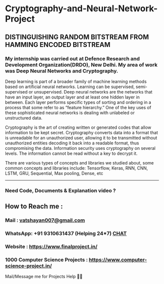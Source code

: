# Cryptography-and-Neural-Network-Project

## DISTINGUISHING RANDOM BITSTREAM FROM HAMMING ENCODED BITSTREAM

### My internship was carried out at Defence Research and Development Organization(DRDO), New Delhi. My area of work was Deep Neural Networks and Cryptography.

Deep learning is part of a broader family of machine learning methods based on artificial neural networks. Learning can be supervised, semi-supervised or unsupervised. Deep neural networks are the networks that have an input layer, an output layer and at least one hidden layer in between. Each layer performs specific types of sorting and ordering in a process that some refer to as “feature hierarchy.” One of the key uses of these sophisticated neural networks is dealing with unlabeled or unstructured data.  

Cryptography is the art of creating written or generated codes that allow information to be kept secret. Cryptography converts data into a format that is unreadable for an unauthorized user, allowing it to be transmitted without unauthorized entities decoding it back into a readable format, thus compromising the data. Information security uses cryptography on several levels. The information cannot be read without a key to decrypt it.

There are various types of concepts and libraries we studied about, some common concepts and libraries include: Tensorflow, Keras, RNN, CNN, LSTM, GRU, Sequential, Max pooling, Dense, etc

________________________________________________________________________________________________________________________________________________________________________________

### Need Code, Documents & Explanation video ? 

## How to Reach me :

### Mail : vatshayan007@gmail.com 

### WhatsApp: **+91 9310631437** (Helping 24*7) **[CHAT](https://wa.me/message/CHWN2AHCPMAZK1)** 

### Website : https://www.finalproject.in/

### 1000 Computer Science Projects : https://www.computer-science-project.in/

Mail/Message me for Projects Help 🙏🏻
